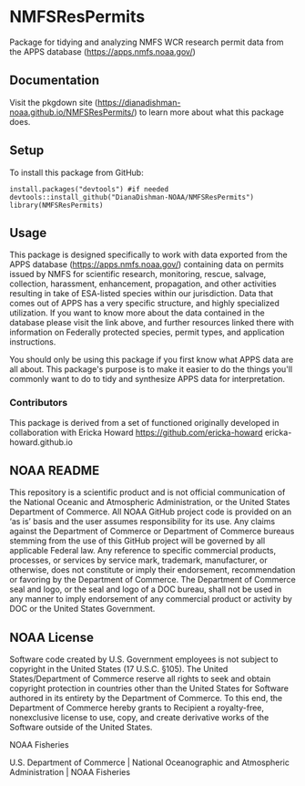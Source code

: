 # NMFSResPermits
Package for tidying and analyzing NMFS WCR research permit data from the APPS database (https://apps.nmfs.noaa.gov/)

## Documentation

Visit the pkgdown site (https://dianadishman-noaa.github.io/NMFSResPermits/) to learn more about what this package does.

## Setup
To install this package from GitHub:

```
install.packages("devtools") #if needed
devtools::install_github("DianaDishman-NOAA/NMFSResPermits")
library(NMFSResPermits)
```

## Usage

This package is designed specifically to work with data exported from the APPS database (https://apps.nmfs.noaa.gov/) containing data on permits issued by NMFS for scientific research, monitoring, rescue, salvage, collection, harassment, enhancement, propagation, and other activities resulting in take of ESA-listed species within our jurisdiction. Data that comes out of APPS has a very specific structure, and highly specialized utilization. If you want to know more about the data contained in the database please visit the link above, and further resources linked there with information on Federally protected species, permit types, and application instructions. 

You should only be using this package if you first know what APPS data are all about. This package's purpose is to make it easier to do the things you'll commonly want to do to tidy and synthesize APPS data for interpretation.

### Contributors

This package is derived from a set of functioned originally developed in collaboration with Ericka Howard
https://github.com/ericka-howard
ericka-howard.github.io

## NOAA README
This repository is a scientific product and is not official communication of the National Oceanic and Atmospheric Administration, or the United States Department of Commerce. All NOAA GitHub project code is provided on an ‘as is’ basis and the user assumes responsibility for its use. Any claims against the Department of Commerce or Department of Commerce bureaus stemming from the use of this GitHub project will be governed by all applicable Federal law. Any reference to specific commercial products, processes, or services by service mark, trademark, manufacturer, or otherwise, does not constitute or imply their endorsement, recommendation or favoring by the Department of Commerce. The Department of Commerce seal and logo, or the seal and logo of a DOC bureau, shall not be used in any manner to imply endorsement of any commercial product or activity by DOC or the United States Government.

## NOAA License
Software code created by U.S. Government employees is not subject to copyright in the United States (17 U.S.C. §105). The United States/Department of Commerce reserve all rights to seek and obtain copyright protection in countries other than the United States for Software authored in its entirety by the Department of Commerce. To this end, the Department of Commerce hereby grants to Recipient a royalty-free, nonexclusive license to use, copy, and create derivative works of the Software outside of the United States.

NOAA Fisheries

U.S. Department of Commerce | National Oceanographic and Atmospheric Administration | NOAA Fisheries
